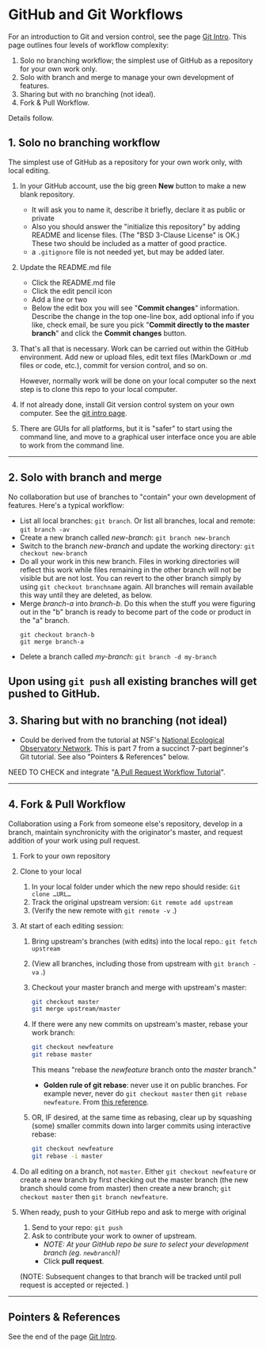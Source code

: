 # GitHub and Git Workflows

For an introduction to Git and version control, see the page [Git Intro](./tut-git-intro.md). This page outlines four levels of workflow complexity:
1. Solo no branching workflow; the simplest use of GitHub as a repository for your own work only.
2. Solo with branch and merge to manage your own development of features.
3. Sharing but with no branching (not ideal).
4. Fork & Pull Workflow.

Details follow. 

## 1. Solo no branching workflow

The simplest use of GitHub as a repository for your own work only, with local editing.

1. In your GitHub account, use the big green **New** button to make a new blank repository.
   * It will ask you to name it, describe it briefly, declare it as public or private
   * Also you should answer the "initialize this repository" by adding README and license files. (The "BSD 3-Clause License" is OK.) These two should be included as a matter of good practice. 
   * a `.gitignore` file is not needed yet, but may be added later.
2. Update the README.md file
   * Click the README.md file
   * Click the edit pencil icon
   * Add a line or two
   * Below the edit box you will see "**Commit changes**" information. Describe the change in the top one-line box, add optional info if you like, check email, be sure you pick "**Commit directly to the master branch**" and click the **Commit changes** button.
3. That's all that is necessary. Work can be carried out within the GitHub environment. Add new or upload files, edit text files (MarkDown or .md files or code, etc.), commit for version control, and so on.

   However, normally work will be done on your local computer so the next step is to clone this repo to your local computer.

5. If not already done, install Git version control system on your own computer. See the [git intro page](./tut-git-intro.md).
6. There are GUIs for all platforms, but it is "safer" to start using the command line, and move to a graphical user interface once you are able to work from the command line. 

---

## 2. Solo with branch and merge

No collaboration but use of branches to "contain" your own development of features. Here's a typical workflow:

- List all local branches: `git branch`. Or list all branches, local and remote: `git branch -av`
- Create a new branch called _new-branch_: `git branch new-branch`
- Switch to the branch _new-branch_ and update the working directory: `git checkout new-branch`
- Do all your work in this new branch. Files in working directories will reflect this work while files remaining in the other branch will not be visible but are not lost. You can revert to the other branch simply by using `git checkout branchname` again. All branches will remain available this way until they are deleted, as below.
- Merge _branch-a_ into _branch-b_. Do this when the stuff you were figuring out in the "b" branch is ready to become part of the code or product in the "a" branch.
   ```
   git checkout branch-b
   git merge branch-a
   ```
- Delete a branch called _my-branch_: `git branch -d my-branch`

Upon using `git push` all existing branches will get pushed to GitHub. 
---

## 3. Sharing but with no branching (not ideal)

- Could be derived from the tutorial at NSF's [National Ecological Observatory Network](https://www.neonscience.org/git-setup-remote). This is part 7 from a succinct 7-part beginner's Git tutorial. See also "Pointers & References" below. 

NEED TO CHECK and integrate "[A Pull Request Workflow Tutorial](https://github.com/eoas-ubc/eoas_tlef/blob/master/docs/Git_workflow.md)". 

---

## 4. Fork & Pull Workflow

Collaboration using a Fork from someone else's repository, develop in a branch, maintain synchronicity with the originator's master, and request addition of your work using pull request. 

1. Fork to your own repository
2. Clone to your local 
   1. In your local folder under which the new repo should reside: `Git clone …URL…`
   2. Track the original upstream version: `Git remote add upstream`
   3. (Verify the new remote with `git remote -v` .)
3. At start of each editing session:
   1. Bring upstream's branches (with edits) into the local repo.: `git fetch upstream`
   2. (View all branches, including those from upstream with `git branch -va` .)
   3. Checkout your master branch and merge with upstream's master: 
  
      ```bash
      git checkout master
      git merge upstream/master
      ```

   4. If there were any new commits on upstream's master, rebase your work branch:

      ```bash
      git checkout newfeature
      git rebase master
      ```

      This means "rebase the _newfeature_ branch onto the _master_ branch."
      - **Golden rule of git rebase**: never use it on public branches. For example never, never do `git checkout master` then `git rebase newfeature`. From [this reference](https://www.atlassian.com/git/tutorials/merging-vs-rebasing#the-golden-rule-of-rebasing).

   5. OR, IF desired, at the same time as rebasing, clear up by squashing (some) smaller commits down into larger commits using interactive rebase:

      ```bash
      git checkout newfeature
      git rebase -i master
      ```

4. Do all editing on a branch, not `master`. Either `git checkout newfeature` or create a new branch by first checking out the master branch (the new branch should come from master) then create a new branch; `git checkout master` then `git branch newfeature`.

5. When ready, push to your GitHub repo and ask to merge with original 
   1. Send to your repo: `git push`
   1. Ask to contribute your work to owner of upstream.
      - _NOTE: At your GitHub repo be sure to select your development branch (eg. `newbranch`)!_ 
      - Click **pull request**. 

   (NOTE: Subsequent changes to that branch will be tracked until pull request is accepted or rejected. )

---

## Pointers & References

See the end of the page [Git Intro](tut-git-intro.md).

